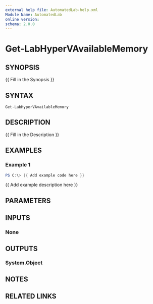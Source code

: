 ```yaml
---
external help file: AutomatedLab-help.xml
Module Name: AutomatedLab
online version:
schema: 2.0.0
---
```


# Get-LabHyperVAvailableMemory

## SYNOPSIS
{{ Fill in the Synopsis }}

## SYNTAX

```
Get-LabHyperVAvailableMemory
```

## DESCRIPTION
{{ Fill in the Description }}

## EXAMPLES

### Example 1
```powershell
PS C:\> {{ Add example code here }}
```

{{ Add example description here }}

## PARAMETERS

## INPUTS

### None

## OUTPUTS

### System.Object
## NOTES

## RELATED LINKS
